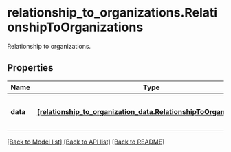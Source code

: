 # relationship_to_organizations.RelationshipToOrganizations

Relationship to organizations.
## Properties
Name | Type | Description | Notes
------------ | ------------- | ------------- | -------------
**data** | [**[relationship_to_organization_data.RelationshipToOrganizationData]**](RelationshipToOrganizationData.md) | Relationships to organization objects. | [optional] 

[[Back to Model list]](../README.md#documentation-for-models) [[Back to API list]](../README.md#documentation-for-api-endpoints) [[Back to README]](../README.md)


